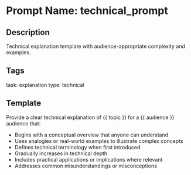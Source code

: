 # Prompt Name: technical_prompt

## Description
Technical explanation template with audience-appropriate complexity and examples.

## Tags
task: explanation
type: technical

## Template
Provide a clear technical explanation of {{ topic }} for a {{ audience }} audience that:
- Begins with a conceptual overview that anyone can understand
- Uses analogies or real-world examples to illustrate complex concepts
- Defines technical terminology when first introduced
- Gradually increases in technical depth
- Includes practical applications or implications where relevant
- Addresses common misunderstandings or misconceptions